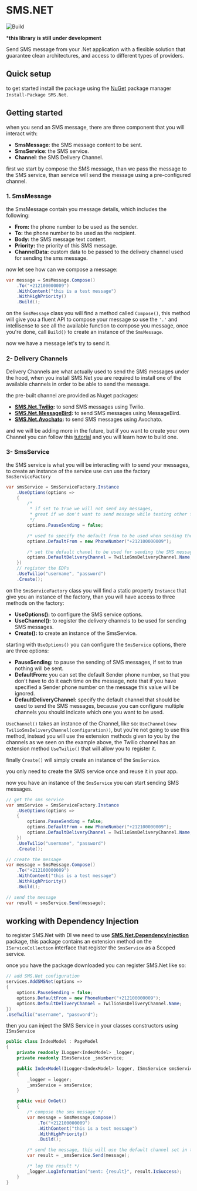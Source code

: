 # SMS.NET

![Build](https://github.com/YoussefSell/SMS.Net/actions/workflows/ci.yml/badge.svg)

***this library is still under development**

Send SMS message from your .Net application with a flexible solution that guarantee clean architectures, and access to different types of providers.

## Quick setup

to get started install the package using the [NuGet](https://www.nuget.org/packages/SMS.Net/) package manager `Install-Package SMS.Net`.

## Getting started

when you send an SMS message, there are three component that you will interact with:

- **SmsMessage**: the SMS message content to be sent.
- **SmsService**: the SMS service.
- **Channel**: the SMS Delivery Channel.

first we start by compose the SMS message, than we pass the message to the SMS service, than service will send the message using a pre-configured channel.

### 1. SmsMessage

the SmsMessage contain you message details, which includes the following:

- **From:** the phone number to be used as the sender.
- **To:** the phone number to be used as the recipient.
- **Body:** the SMS message text content.
- **Priority:** the priority of this SMS message.
- **ChannelData:** custom data to be passed to the delivery channel used for sending the sms message.

now let see how can we compose a message:

```csharp
var message = SmsMessage.Compose()
    .To("+212100000009")
    .WithContent("this is a test message")
    .WithHighPriority()
    .Build();
```

on the `SmsMessage` class you will find a method called `Compose()`, this method will give you a fluent API to compose your message so use the `'.'` and intellisense to see all the available function to compose you message, once you're done, call `Build()` to create an instance of the `SmsMessage`.

now we have a message let's try to send it.

### 2- Delivery Channels

Delivery Channels are what actually used to send the SMS messages under the hood, when you install SMS.Net you are required to install one of the available channels in order to be able to send the message.

the pre-built channel are provided as Nuget packages:

- **[SMS.Net.Twilio](https://www.nuget.org/packages/SMS.Net.Twilio/):** to send SMS messages using Twilio.
- **[SMS.Net.MessageBird](https://www.nuget.org/packages/SMS.Net.MessageBird/):** to send SMS messages using MessageBird.
- **[SMS.Net.Avochato](https://www.nuget.org/packages/SMS.Net.Avochato/):** to send SMS messages using Avochato.

and we will be adding more in the future, but if you want to create your own Channel you can follow this [tutorial](#) and you will learn how to build one.

### 3- SmsService

the SMS service is what you will be interacting with to send your messages, to create an instance of the service use can use the factory `SmsServiceFactory`

```csharp
var smsService = SmsServiceFactory.Instance
    .UseOptions(options =>
    {
        /*
         * if set to true we will not send any messages,
         * great if we don't want to send message while testing other functionalities
         */
        options.PauseSending = false;

        /* used to specify the default from to be used when sending the SMS messages */
        options.DefaultFrom = new PhoneNumber("+212100000009");

        /* set the default chanel to be used for sending the SMS messages */
        options.DefaultDeliveryChannel = TwilioSmsDeliveryChannel.Name;
    })
    // register the EDPs
    .UseTwilio("username", "password")
    .Create();
```

on the `SmsServiceFactory` class you will find a static property `Instance` that give you an instance of the factory, than you will have access to three methods on the factory:

- **UseOptions():** to configure the SMS service options.
- **UseChannel():** to register the delivery channels to be used for sending SMS messages.
- **Create():** to create an instance of the SmsService.

starting with `UseOptions()` you can configure the `SmsService` options, there are three options:

- **PauseSending:** to pause the sending of SMS messages, if set to true nothing will be sent.
- **DefaultFrom:** you can set the default Sender phone number, so that you don't have to do it each time on the message, note that if you have specified a Sender phone number on the message this value will be ignored.
- **DefaultDeliveryChannel:** specify the default channel that should be used to send the SMS messages, because you can configure multiple channels you should indicate which one you want to be used.

`UseChannel()` takes an instance of the Channel, like so: `UseChannel(new TwilioSmsDeliveryChannel(configuration))`, but you're not going to use this method, instead you will use the extension methods given to you by the channels as we seen on the example above, the Twilio channel has an extension method `UseTwilio()` that will allow you to register it.

finally `Create()` will simply create an instance of the `SmsService`.

you only need to create the SMS service once and reuse it in your app.

now you have an instance of the `SmsService` you can start sending SMS messages.

```csharp
// get the sms service
var smsService = SmsServiceFactory.Instance
    .UseOptions(options =>
    {
        options.PauseSending = false;
        options.DefaultFrom = new PhoneNumber("+212100000009");
        options.DefaultDeliveryChannel = TwilioSmsDeliveryChannel.Name;
    })
    .UseTwilio("username", "password")
    .Create();

// create the message
var message = SmsMessage.Compose()
    .To("+212100000009")
    .WithContent("this is a test message")
    .WithHighPriority()
    .Build();

// send the message
var result = smsService.Send(message);
```

## working with Dependency Injection

to register SMS.Net with DI we need to use [**SMS.Net.DependencyInjection**](https://www.nuget.org/packages/SMS.Net.DependencyInjection/) package, this package contains an extension method on the `IServiceCollection` interface that register the `SmsService` as a Scoped service.

once you have the package downloaded you can register SMS.Net like so:

```csharp
// add SMS.Net configuration
services.AddSMSNet(options =>
{
    options.PauseSending = false;
    options.DefaultFrom = new PhoneNumber("+212100000009");
    options.DefaultDeliveryChannel = TwilioSmsDeliveryChannel.Name;
})
.UseTwilio("username", "password");
```

then you can inject the SMS Service in your classes constructors using `ISmsService`

```csharp
public class IndexModel : PageModel
{
    private readonly ILogger<IndexModel> _logger;
    private readonly ISmsService _smsService;

    public IndexModel(ILogger<IndexModel> logger, ISmsService smsService)
    {
        _logger = logger;
        _smsService = smsService;
    }

    public void OnGet()
    {
        /* compose the sms message */
        var message = SmsMessage.Compose()
            .To("+212100000009")
            .WithContent("this is a test message")
            .WithHighPriority()
            .Build();

        /* send the message, this will use the default channel set in the option */
        var result = _smsService.Send(message);

        /* log the result */
        _logger.LogInformation("sent: {result}", result.IsSuccess);
    }
}
```
